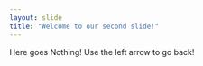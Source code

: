```yaml
---
layout: slide
title: "Welcome to our second slide!"
---
```

Here goes Nothing!
Use the left arrow to go back!

